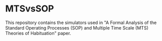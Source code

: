 # MTSvsSOP

This repository contains the simulators used in "A Formal Analysis of the Standard Operating Processes (SOP) and Multiple Time Scale (MTS) Theories of Habituation" paper.

